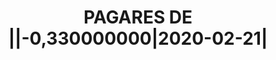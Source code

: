 ---
layout: asset
title: PAGARES DE ||-0,330000000|2020-02-21|                       
isin: ES0578430OE4
---